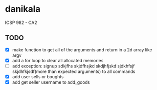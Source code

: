# danikala

ICSP 982 - CA2

## TODO

- [x] make function to get all of the arguments and return in a 2d array like argv
- [x] add a for loop to clear all allocated memories
- [ ] add exception: signup sdkjfhs skjdfhsjkd skdjhfjskd sjdkhfsjf skjdhfkjsdf(more than expected arguments) to all commands
- [x] add user sells or boughts
- [x] add get seller username to add_goods
